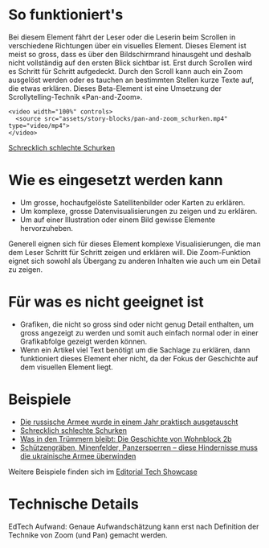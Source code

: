 # So funktioniert's

Bei diesem Element fährt der Leser oder die Leserin beim Scrollen in verschiedene Richtungen über ein visuelles Element. Dieses Element ist meist so gross, dass es über den Bildschirmrand hinausgeht und deshalb nicht vollständig auf den ersten Blick sichtbar ist. Erst durch Scrollen wird es Schritt für Schritt aufgedeckt. Durch den Scroll kann auch ein Zoom ausgelöst werden oder es tauchen an bestimmten Stellen kurze Texte auf, die etwas erklären. Dieses Beta-Element ist eine Umsetzung der Scrollytelling-Technik «Pan-and-Zoom».

```html|span-6
<video width="100%" controls>
  <source src="assets/story-blocks/pan-and-zoom_schurken.mp4" type="video/mp4">
</video>
```

[Schrecklich schlechte Schurken](https://www.nzz.ch/gesellschaft/einbrecherbande-in-zuerich-wie-fuenf-junge-kriminelle-spektakulaer-straucheln-ld.1740540)

# Wie es eingesetzt werden kann

- Um grosse, hochaufgelöste Satellitenbilder oder Karten zu erklären.
- Um komplexe, grosse Datenvisualisierungen zu zeigen und zu erklären.
- Um auf einer Illustration oder einem Bild gewisse Elemente hervorzuheben.

Generell eignen sich für dieses Element komplexe Visualisierungen, die man dem Leser Schritt für Schritt zeigen und erklären will. Die Zoom-Funktion eignet sich sowohl als Übergang zu anderen Inhalten wie auch um ein Detail zu zeigen.

# Für was es nicht geeignet ist

- Grafiken, die nicht so gross sind oder nicht genug Detail enthalten, um gross angezeigt zu werden und somit auch einfach normal oder in einer Grafikabfolge gezeigt werden können.
- Wenn ein Artikel viel Text benötigt um die Sachlage zu erklären, dann funktioniert dieses Element eher nicht, da der Fokus der Geschichte auf dem visuellen Element liegt.

# Beispiele

- [Die russische Armee wurde in einem Jahr praktisch ausgetauscht](https://www.nzz.ch/visuals/aktuell/ukraine-angriff-russland-verluste-im-ersten-kriegsjahr-in-einer-grafik-ld.1741686)
- [Schrecklich schlechte Schurken](https://www.nzz.ch/gesellschaft/einbrecherbande-in-zuerich-wie-fuenf-junge-kriminelle-spektakulaer-straucheln-ld.1740540)
- [Was in den Trümmern bleibt: Die Geschichte von Wohnblock 2b](https://www.nzz.ch/international/ukraine-putins-rakete-die-alles-veraenderte-zu-besuch-in-saporischja-ld.1750811)
- [Schützengräben, Minenfelder, Panzersperren – diese Hindernisse muss die ukrainische Armee überwinden](https://www.nzz.ch/visuals/schuetzengraeben-minenfelder-panzersperren-diese-hindernisse-muss-die-ukrainische-armee-ueberwinden-ld.1738523)

Weitere Beispiele finden sich im [Editorial Tech Showcase](https://nzzdev.github.io/ed-tech-project-showcase/?internal)

# Technische Details

EdTech Aufwand: Genaue Aufwandschätzung kann erst nach Definition der Technike von Zoom (und Pan) gemacht werden.
